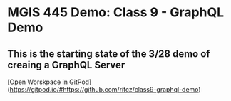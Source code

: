 # MGIS 445 Demo: Class 9 - GraphQL Demo

## This is the starting state of the 3/28 demo of creaing a GraphQL Server

[Open Worskpace in GitPod] (https://gitpod.io/#https://github.com/ritcz/class9-graphql-demo)
